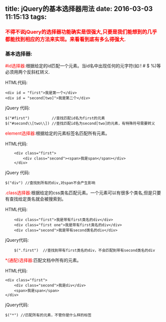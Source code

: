 title: jQuery的基本选择器用法
date: 2016-03-03 11:15:13
tags:
---
### <span style="font-size:16px; color:red;">不得不说jQuery的选择器功能确实是很强大,只要是我们能想到的几乎都能找到相应的方法来实现。来看看到底有多么得强大.</span>


<!--more-->

### 基本选择器:

 <span style="color:red;">#id选择器:</span>根据给定的id匹配一个元素。当id名中出现任何的元字符(如:! # $ %)等必须用两个反斜杠转义.
 
HTML代码:

	<div id = "first">我是第一个</div>
	<div id = "second[two]">我是第二个</div>
	
jQuery 代码:

	$("#first")          //查找匹配id名为first的元素
	$("#second\\[two\\]) //查找匹配id名为second[two]的元素，有特殊符号需要转义
 		
 <span style="color:red;">element选择器:</span>根据给定的元素标签名匹配所有元素。
 
 HTML代码:
 
 		<div class="first">
 			<div class="second"><span>我是span</span></div>
 		</div>
 		
jQuery 代码:

	$("div") //查找到所有的div,对span不会产生影响
	
<span style="color:red;">.class选择器:</span>根据给定的css类名匹配元素。一个元素可以有很多个类名,但是只要有查找给定类名就会被搜索到。

 HTML代码:
 
 		<div class="first">我是带有first类名的div</div>
 		<div class="first one">我是带有first类名的div</div>
 		<div class="second">我是带有second类名的div</div>
 		
 jQuery代码:
 
 		$(".first")  //查找到带有first类名的div，不会匹配到带有second类名的div
 		
<span style="color:red;">*(通配)选择器:</span>匹配文档中所有的元素。

HTML代码:

	<div class="first">
		<div class="second">我是div</div>
		<span>我是span</span>
	</div>
 	
jQuery代码:

	$("*") //匹配所有的元素，不管你是什么样的标签


